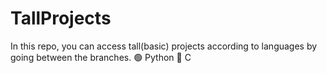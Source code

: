 # TallProjects
In this repo, you can access tall(basic) projects according to languages by going between the branches.
:green_circle: Python :large_blue_circle: C
